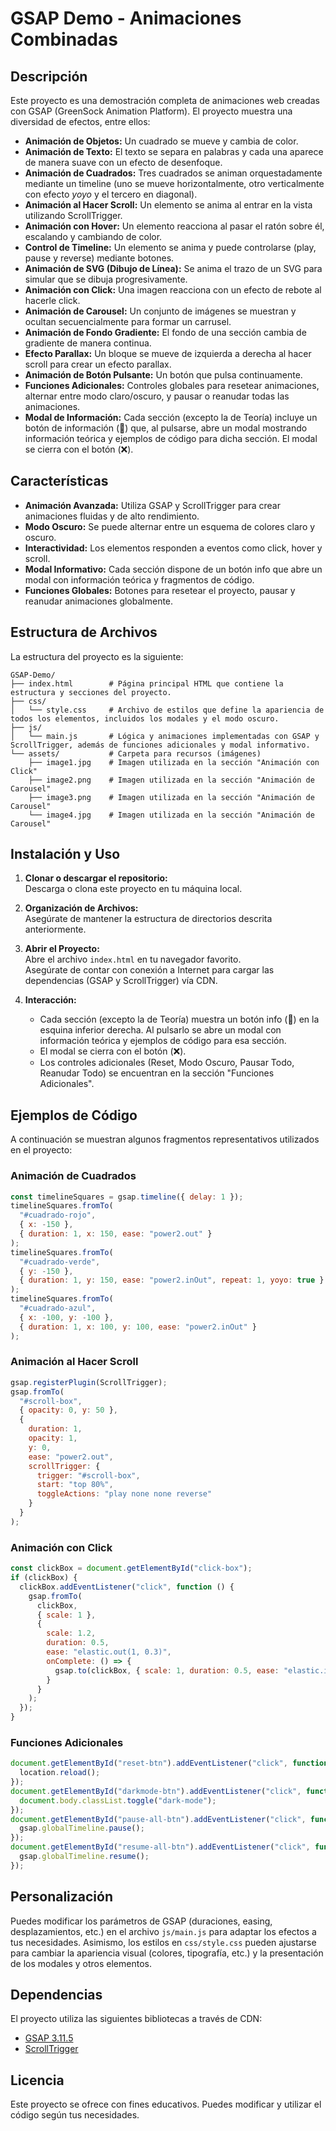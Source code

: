 # GSAP Demo - Animaciones Combinadas

## Descripción

Este proyecto es una demostración completa de animaciones web creadas con GSAP (GreenSock Animation Platform). El proyecto muestra una diversidad de efectos, entre ellos:

- **Animación de Objetos:** Un cuadrado se mueve y cambia de color.
- **Animación de Texto:** El texto se separa en palabras y cada una aparece de manera suave con un efecto de desenfoque.
- **Animación de Cuadrados:** Tres cuadrados se animan orquestadamente mediante un timeline (uno se mueve horizontalmente, otro verticalmente con efecto *yoyo* y el tercero en diagonal).
- **Animación al Hacer Scroll:** Un elemento se anima al entrar en la vista utilizando ScrollTrigger.
- **Animación con Hover:** Un elemento reacciona al pasar el ratón sobre él, escalando y cambiando de color.
- **Control de Timeline:** Un elemento se anima y puede controlarse (play, pause y reverse) mediante botones.
- **Animación de SVG (Dibujo de Línea):** Se anima el trazo de un SVG para simular que se dibuja progresivamente.
- **Animación con Click:** Una imagen reacciona con un efecto de rebote al hacerle click.
- **Animación de Carousel:** Un conjunto de imágenes se muestran y ocultan secuencialmente para formar un carrusel.
- **Animación de Fondo Gradiente:** El fondo de una sección cambia de gradiente de manera continua.
- **Efecto Parallax:** Un bloque se mueve de izquierda a derecha al hacer scroll para crear un efecto parallax.
- **Animación de Botón Pulsante:** Un botón que pulsa continuamente.
- **Funciones Adicionales:** Controles globales para resetear animaciones, alternar entre modo claro/oscuro, y pausar o reanudar todas las animaciones.
- **Modal de Información:** Cada sección (excepto la de Teoría) incluye un botón de información (📗) que, al pulsarse, abre un modal mostrando información teórica y ejemplos de código para dicha sección. El modal se cierra con el botón (❌).

## Características

- **Animación Avanzada:** Utiliza GSAP y ScrollTrigger para crear animaciones fluidas y de alto rendimiento.
- **Modo Oscuro:** Se puede alternar entre un esquema de colores claro y oscuro.
- **Interactividad:** Los elementos responden a eventos como click, hover y scroll.
- **Modal Informativo:** Cada sección dispone de un botón info que abre un modal con información teórica y fragmentos de código.
- **Funciones Globales:** Botones para resetear el proyecto, pausar y reanudar animaciones globalmente.

## Estructura de Archivos

La estructura del proyecto es la siguiente:

```
GSAP-Demo/
├── index.html        # Página principal HTML que contiene la estructura y secciones del proyecto.
├── css/
│   └── style.css     # Archivo de estilos que define la apariencia de todos los elementos, incluidos los modales y el modo oscuro.
├── js/
│   └── main.js       # Lógica y animaciones implementadas con GSAP y ScrollTrigger, además de funciones adicionales y modal informativo.
└── assets/           # Carpeta para recursos (imágenes)
    ├── image1.jpg    # Imagen utilizada en la sección "Animación con Click"
    ├── image2.png    # Imagen utilizada en la sección "Animación de Carousel"
    ├── image3.png    # Imagen utilizada en la sección "Animación de Carousel"
    └── image4.jpg    # Imagen utilizada en la sección "Animación de Carousel"
```

## Instalación y Uso

1. **Clonar o descargar el repositorio:**  
   Descarga o clona este proyecto en tu máquina local.

2. **Organización de Archivos:**  
   Asegúrate de mantener la estructura de directorios descrita anteriormente.

3. **Abrir el Proyecto:**  
   Abre el archivo `index.html` en tu navegador favorito.  
   Asegúrate de contar con conexión a Internet para cargar las dependencias (GSAP y ScrollTrigger) vía CDN.

4. **Interacción:**  
   - Cada sección (excepto la de Teoría) muestra un botón info (📗) en la esquina inferior derecha. Al pulsarlo se abre un modal con información teórica y ejemplos de código para esa sección.  
   - El modal se cierra con el botón (❌).  
   - Los controles adicionales (Reset, Modo Oscuro, Pausar Todo, Reanudar Todo) se encuentran en la sección "Funciones Adicionales".

## Ejemplos de Código

A continuación se muestran algunos fragmentos representativos utilizados en el proyecto:

### Animación de Cuadrados

```js
const timelineSquares = gsap.timeline({ delay: 1 });
timelineSquares.fromTo(
  "#cuadrado-rojo",
  { x: -150 },
  { duration: 1, x: 150, ease: "power2.out" }
);
timelineSquares.fromTo(
  "#cuadrado-verde",
  { y: -150 },
  { duration: 1, y: 150, ease: "power2.inOut", repeat: 1, yoyo: true }
);
timelineSquares.fromTo(
  "#cuadrado-azul",
  { x: -100, y: -100 },
  { duration: 1, x: 100, y: 100, ease: "power2.inOut" }
);
```

### Animación al Hacer Scroll

```js
gsap.registerPlugin(ScrollTrigger);
gsap.fromTo(
  "#scroll-box",
  { opacity: 0, y: 50 },
  {
    duration: 1,
    opacity: 1,
    y: 0,
    ease: "power2.out",
    scrollTrigger: {
      trigger: "#scroll-box",
      start: "top 80%",
      toggleActions: "play none none reverse"
    }
  }
);
```

### Animación con Click

```js
const clickBox = document.getElementById("click-box");
if (clickBox) {
  clickBox.addEventListener("click", function () {
    gsap.fromTo(
      clickBox,
      { scale: 1 },
      {
        scale: 1.2,
        duration: 0.5,
        ease: "elastic.out(1, 0.3)",
        onComplete: () => {
          gsap.to(clickBox, { scale: 1, duration: 0.5, ease: "elastic.in(1, 0.3)" });
        }
      }
    );
  });
}
```

### Funciones Adicionales

```js
document.getElementById("reset-btn").addEventListener("click", function () {
  location.reload();
});
document.getElementById("darkmode-btn").addEventListener("click", function () {
  document.body.classList.toggle("dark-mode");
});
document.getElementById("pause-all-btn").addEventListener("click", function () {
  gsap.globalTimeline.pause();
});
document.getElementById("resume-all-btn").addEventListener("click", function () {
  gsap.globalTimeline.resume();
});
```

## Personalización

Puedes modificar los parámetros de GSAP (duraciones, easing, desplazamientos, etc.) en el archivo ```js/main.js``` para adaptar los efectos a tus necesidades. Asimismo, los estilos en ```css/style.css``` pueden ajustarse para cambiar la apariencia visual (colores, tipografía, etc.) y la presentación de los modales y otros elementos.

## Dependencias

El proyecto utiliza las siguientes bibliotecas a través de CDN:

- [GSAP 3.11.5](https://greensock.com/gsap/)
- [ScrollTrigger](https://greensock.com/scrolltrigger/)

## Licencia

Este proyecto se ofrece con fines educativos. Puedes modificar y utilizar el código según tus necesidades.